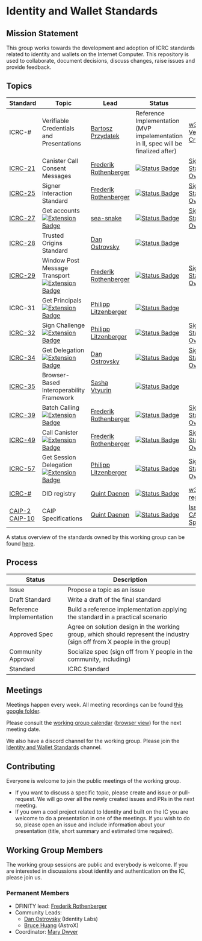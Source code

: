 # Identity and Wallet Standards

## Mission Statement
This group works towards the development and adoption of ICRC standards related to identity and wallets on the Internet Computer. This repository is used to collaborate, document decisions, discuss changes, raise issues and provide feedback.

## Topics

| Standard                                                                                                          | Topic                                                                                                                                                             | Lead                                                             | Status                                                                                                                   | Links                                                                                                                                      |
|-------------------------------------------------------------------------------------------------------------------|-------------------------------------------------------------------------------------------------------------------------------------------------------------------|------------------------------------------------------------------|--------------------------------------------------------------------------------------------------------------------------|--------------------------------------------------------------------------------------------------------------------------------------------|
| ICRC-#                                                                                                            | Verifiable Credentials and Presentations                                                                                                                          | [Bartosz Przydatek](https://github.com/przydatek)                | Reference Implementation<br>(MVP impelementation in II, spec will be finalized after)                                    | [w3c Verifiable Credentials](https://www.w3.org/TR/vc-data-model/)                                                                         |
| [ICRC-21](./topics/ICRC-21/icrc_21_consent_msg.md)                                                                | Canister Call Consent Messages                                                                                                                                    | [Frederik Rothenberger](https://github.com/frederikrothenberger) | [![Status Badge](https://img.shields.io/badge/STATUS-DRAFT-ffcc00.svg)](https://github.com/orgs/dfinity/projects/31)     | [Signer Standards Overview](https://github.com/dfinity/wg-identity-authentication/blob/main/topics/signer_standards_overview.md)           |
| [ICRC-25](./topics/icrc_25_signer_interaction_standard.md)                                                        | Signer Interaction Standard                                                                                                                                       | [Frederik Rothenberger](https://github.com/frederikrothenberger)         | [![Status Badge](https://img.shields.io/badge/STATUS-DRAFT-ffcc00.svg)](https://github.com/orgs/dfinity/projects/31)     | [Signer Standards Overview](https://github.com/dfinity/wg-identity-authentication/blob/main/topics/signer_standards_overview.md)           |
| [ICRC-27](./topics/icrc_27_get_accounts.md)                                                                       | Get accounts<br>[![Extension Badge](https://img.shields.io/badge/Extends-ICRC--25-ffcc222.svg)](./topics/icrc_25_signer_interaction_standard.md)                 | [sea-snake](https://github.com/sea-snake)                        | [![Status Badge](https://img.shields.io/badge/STATUS-DRAFT-ffcc00.svg)](https://github.com/orgs/dfinity/projects/31)     | [Signer Standards Overview](https://github.com/dfinity/wg-identity-authentication/blob/main/topics/signer_standards_overview.md)           |
| [ICRC-28](./topics/icrc_28_trusted_origins.md)                                                                    | Trusted Origins Standard                                                                                                                                          | [Dan Ostrovsky](https://github.com/dostro)                        | [![Status Badge](https://img.shields.io/badge/STATUS-DRAFT-ffcc00.svg)](https://github.com/orgs/dfinity/projects/31)     |                                                                                                                                            |
| [ICRC-29](./topics/icrc_29_window_post_message_transport.md)                                                      | Window Post Message Transport<br>[![Extension Badge](https://img.shields.io/badge/Extends-ICRC--25-ffcc222.svg)](./topics/icrc_25_signer_interaction_standard.md) | [Frederik Rothenberger](https://github.com/frederikrothenberger) | [![Status Badge](https://img.shields.io/badge/STATUS-DRAFT-ffcc00.svg)](https://github.com/orgs/dfinity/projects/31)     | [Signer Standards Overview](https://github.com/dfinity/wg-identity-authentication/blob/main/topics/signer_standards_overview.md)           |
| ICRC-31                                                                                                           | Get Principals<br>[![Extension Badge](https://img.shields.io/badge/Extends-ICRC--25-ffcc222.svg)](./topics/icrc_25_signer_interaction_standard.md)                | [Philipp Litzenberger](https://github.com/plitzenberger)         | [![Status Badge](https://img.shields.io/badge/SUPERSEDED-ICRC--27-222.svg)](https://github.com/orgs/dfinity/projects/31) |                                                                                                                       |
| [ICRC-32](./topics/icrc_32_sign_challenge.md)                                                                     | Sign Challenge<br>[![Extension Badge](https://img.shields.io/badge/Extends-ICRC--25-ffcc222.svg)](./topics/icrc_25_signer_interaction_standard.md)                | [Philipp Litzenberger](https://github.com/plitzenberger)         | [![Status Badge](https://img.shields.io/badge/STATUS-DRAFT-ffcc00.svg)](https://github.com/orgs/dfinity/projects/31)     | [Signer Standards Overview](https://github.com/dfinity/wg-identity-authentication/blob/main/topics/signer_standards_overview.md)           |
| [ICRC-34](./topics/icrc_34_get_delegation.md)                                                              | Get Delegation<br>[![Extension Badge](https://img.shields.io/badge/Extends-ICRC--25-ffcc222.svg)](./topics/icrc_25_signer_interaction_standard.md)         | [Dan Ostrovsky](https://github.com/dostro)          | [![Status Badge](https://img.shields.io/badge/STATUS-DRAFT-ffcc00.svg)](https://github.com/orgs/dfinity/projects/31)     | [Signer Standards Overview](https://github.com/dfinity/wg-identity-authentication/blob/main/topics/signer_standards_overview.md)           |
| [ICRC-35](./topics/icrc_35_webpage_apis.md)                                                                       | Browser-Based Interoperability Framework                                                                                                                          | [Sasha Vtyurin](https://github.com/seniorjoinu)                  | [![Status Badge](https://img.shields.io/badge/STATUS-DRAFT-ffcc00.svg)](https://github.com/orgs/dfinity/projects/31)     |                                                                                                                                            |
| [ICRC-39](./topics/icrc_39_batch_calling.md)                                                                      | Batch Calling<br>[![Extension Badge](https://img.shields.io/badge/Extends-ICRC--25-ffcc222.svg)](./topics/icrc_25_signer_interaction_standard.md)                 | [Frederik Rothenberger](https://github.com/frederikrothenberger) | [![Status Badge](https://img.shields.io/badge/STATUS-DRAFT-ffcc00.svg)](https://github.com/orgs/dfinity/projects/31)     | [Signer Standards Overview](https://github.com/dfinity/wg-identity-authentication/blob/main/topics/signer_standards_overview.md)           |
| [ICRC-49](./topics/icrc_49_call_canister.md)                                                                      | Call Canister<br>[![Extension Badge](https://img.shields.io/badge/Extends-ICRC--25-ffcc222.svg)](./topics/icrc_25_signer_interaction_standard.md)                 | [Frederik Rothenberger](https://github.com/frederikrothenberger)         | [![Status Badge](https://img.shields.io/badge/STATUS-DRAFT-ffcc00.svg)](https://github.com/orgs/dfinity/projects/31)     | [Signer Standards Overview](https://github.com/dfinity/wg-identity-authentication/blob/main/topics/signer_standards_overview.md)           |
| [ICRC-57](./topics/icrc_57_get_session_delegation.md)                                                             | Get Session Delegation<br>[![Extension Badge](https://img.shields.io/badge/Extends-ICRC--25-ffcc222.svg)](./topics/icrc_25_signer_interaction_standard.md)        | [Philipp Litzenberger](https://github.com/plitzenberger)          | [![Status Badge](https://img.shields.io/badge/STATUS-DRAFT-ffcc00.svg)](https://github.com/orgs/dfinity/projects/31)     | [Signer Standards Overview](https://github.com/dfinity/wg-identity-authentication/blob/main/topics/signer_standards_overview.md)           |
| [ICRC-#]((https://github.com/dfinity/wg-identity-authentication/issues/26) )                                      | DID registry                                                                                                                                                      | [Quint Daenen](https://github.com/q-uint)                        | [![Status Badge](https://img.shields.io/badge/STATUS-ISSUE-blue.svg)](https://github.com/orgs/dfinity/projects/31)       | [w3c DID registries](https://www.w3.org/TR/did-spec-registries/)                                                                           |
| [CAIP-2](https://github.com/icvc/icp-namespace/pull/1)<br>[CAIP-10](https://github.com/icvc/icp-namespace/pull/2) | CAIP Specifications                                                                                                                                               | [Quint Daenen](https://github.com/q-uint)                        | [![Status Badge](https://img.shields.io/badge/STATUS-DRAFT-ffcc00.svg)](https://github.com/orgs/dfinity/projects/31)     | [Issue 25](https://github.com/dfinity/wg-identity-authentication/issues/25), [CAIP Specifications](https://github.com/ChainAgnostic/CAIPs) |

A status overview of the standards owned by this working group can be found [here](https://github.com/orgs/dfinity/projects/31/views/1).

## Process
| Status                   | Description                                                                                                              |
|--------------------------|--------------------------------------------------------------------------------------------------------------------------|
| Issue                    | Propose a topic as an issue                                                                                              |
| Draft Standard           | Write a draft of the final standard                                                                                      |
| Reference Implementation | Build a reference implementation applying the standard in a practical scenario                                           |
| Approved Spec            | Agree on solution design in the working group, which should represent the industry (sign off from X people in the group) |
| Community Approval       | Socialize spec (sign off from Y people in the community, including)                                                      |
| Standard                 | ICRC Standard                                                                                                            |

## Meetings

Meetings happen every week. All meeting recordings can be found [this google folder](https://drive.google.com/drive/folders/14unuYLiYtUeOw47eRwYnB4FCa9YPr6zv).

Please consult the [working group calendar](https://calendar.google.com/calendar/u/0?cid=Y19jZ29lcTkxN3JwZWFwN3ZzZTNpczFobDMxMEBncm91cC5jYWxlbmRhci5nb29nbGUuY29t) ([browser view](https://calendar.google.com/calendar/embed?src=c_cgoeq917rpeap7vse3is1hl310%40group.calendar.google.com&ctz=Europe%2FZurich)) for the next meeting date.

We also have a discord channel for the working group. Please join the [Identity and Wallet Standards](https://discord.gg/pgsR7ksV) channel.

## Contributing

Everyone is welcome to join the public meetings of the working group.
* If you want to discuss a specific topic, please create and issue or pull-request. We will go over all the newly created issues and PRs in the next meeting.
* If you own a cool project related to Identity and built on the IC you are welcome to do a presentation in one of the meetings. If you wish to do so, please open an issue and include information about your presentation (title, short summary and estimated time required). 

## Working Group Members

The working group sessions are public and everybody is welcome. If you are interested in discussions about identity and authentication on the IC, please join us.

### Permanent Members
* DFINITY lead: [Frederik Rothenberger](https://github.com/frederikrothenberger)
* Community Leads:
  * [Dan Ostrovsky](https://github.com/dostro) (Identity Labs)
  * [Bruce Huang](https://github.com/brutoshi) (AstroX)
* Coordinator: [Mary Dwyer](https://github.com/marydwyer)











                                                                                                                                                                                                                                                                                                    
